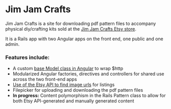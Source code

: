 Jim Jam Crafts
==============

Jim Jam Crafts is a site for downloading pdf pattern files to accompany physical
diy/crafting kits sold at the [Jim Jam Crafts Etsy
store](http://jimjamcrafts.etsy.com).

It is a Rails app with two Angular apps on the front end, one public and one admin.

### Features include:

* A custom [base Model class in Angular](./app/assets/javascripts/angular/model.js) to wrap $http
* Modularized Angular factories, directives and controllers for shared use across the two front-end apps
* [Use of the Etsy API to find image urls](./app/models/pattern.rb) for listings
* Filepicker for uploading and downloading the pdf pattern files
* __In progress:__ Content polymorphism in the Rails Pattern class to allow for both Etsy API-generated and manually generated content
